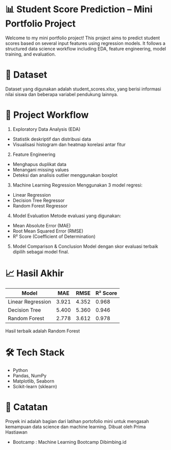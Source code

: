
# 📊 Student Score Prediction – Mini Portfolio Project
Welcome to my mini portfolio project! This project aims to predict student scores based on several input features using regression models. It follows a structured data science workflow including EDA, feature engineering, model training, and evaluation.

# 📁 Dataset
Dataset yang digunakan adalah student_scores.xlsx, yang berisi informasi nilai siswa dan beberapa variabel pendukung lainnya.

# 🚀 Project Workflow
1. Exploratory Data Analysis (EDA)
* Statistik deskriptif dan distribusi data
* Visualisasi histogram dan heatmap korelasi antar fitur

2. Feature Engineering
* Menghapus duplikat data
* Menangani missing values
* Deteksi dan analisis outlier menggunakan boxplot

3. Machine Learning Regression
Menggunakan 3 model regresi:
* Linear Regression
* Decision Tree Regressor
* Random Forest Regressor

4. Model Evaluation
Metode evaluasi yang digunakan:
* Mean Absolute Error (MAE)
* Root Mean Squared Error (RMSE)
* R² Score (Coefficient of Determination)

5. Model Comparison & Conclusion
Model dengan skor evaluasi terbaik dipilih sebagai model final.

# 📈 Hasil Akhir
| Model              | MAE   | RMSE  | R² Score |
|--------------------|-------|-------|----------|
| Linear Regression  | 3.921  | 4.352 | 0.968   |
| Decision Tree      | 5.400 | 5.360 | 0.946    |
| Random Forest      | 2.778 | 3.612 | 0.978    |

Hasil terbaik adalah Random Forest

# 🛠️ Tech Stack
* Python
* Pandas, NumPy
* Matplotlib, Seaborn
* Scikit-learn (sklearn)

# 📌 Catatan
Proyek ini adalah bagian dari latihan portofolio mini untuk mengasah kemampuan data science dan machine learning.
Dibuat oleh Prima Hastiawan
* Bootcamp : Machine Learning Bootcamp Dibimbing.id
